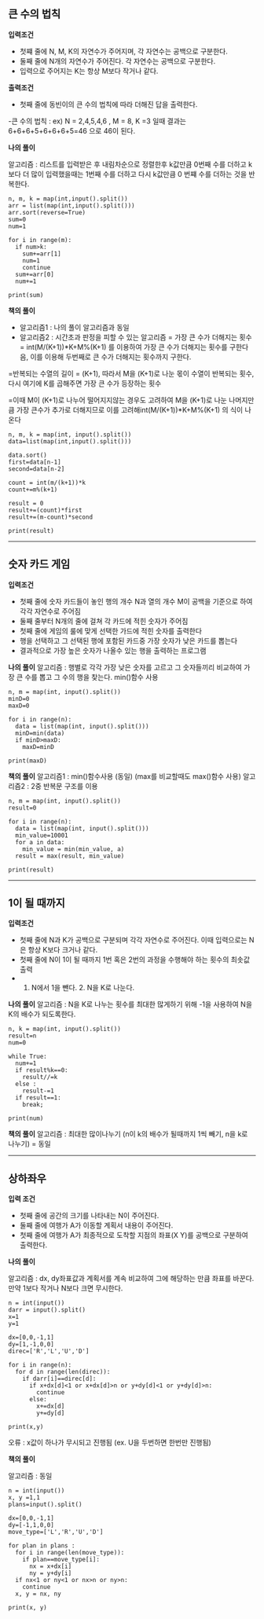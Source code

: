 큰 수의 법칙
---

**입력조건**
* 첫쨰 줄에 N, M, K의 자연수가 주어지며, 각 자연수는 공백으로 구분한다.
* 둘째 줄에 N개의 자연수가 주어진다. 각 자연수는 공백으로 구분한다.
* 입력으로 주어지는 K는 항상 M보다 작거나 같다.

**출력조건**
* 첫째 줄에 동빈이의 큰 수의 법칙에 따라 더해진 답을 출력한다.

-큰 수의 법칙 : ex) N = 2,4,5,4,6 , M = 8, K =3 일때 결과는 6+6+6+5+6+6+6+5=46 으로 46이 된다.

**나의 풀이**

알고리즘 : 리스트를 입력받은 후 내림차순으로 정렬한후 k값만큼 0번째 수를 더하고 k보다 더 많이 입력했을때는 1번째 수를 더하고 다시 k값만큼 0 번쨰 수를 더하는 것을 반복한다.
```
n, m, k = map(int,input().split())
arr = list(map(int,input().split()))
arr.sort(reverse=True)
sum=0
num=1

for i in range(m):
  if num>k:
    sum+=arr[1]
    num=1
    continue
  sum+=arr[0]
  num+=1

print(sum)
```

**책의 풀이**

* 알고리즘1 : 나의 풀이 알고리즘과 동일
* 알고리즘2 : 시간초과 판정을 피할 수 있는 알고리즘 = 가장 큰 수가 더해지는 횟수 = int(M/(K+1))*K+M%(K+1) 를 이용하여 가장 큰 수가 더해지는 횟수를 구한다음, 이를 이용해 두번째로 큰 수가 더해지는 횟수까지 구한다.

=반복되는 수열의 길이 = (K+1), 따라서 M을 (K+1)로 나눈 몫이 수열이 반복되는 횟수, 다시 여기에 K를 곱해주면 가장 큰 수가 등장하는 횟수

=이때 M이 (K+1)로 나누어 떨어지지않는 경우도 고려하여 M을 (K+1)로 나눈 나머지만큼 가장 큰수가 추가로 더해지므로 이를 고려해int(M/(K+1))*K+M%(K+1) 의 식이 나온다

```
n, m, k = map(int, input().split())
data=list(map(int,input().split()))

data.sort()
first=data[n-1]
second=data[n-2]

count = int(m/(k+1))*k
count+=m%(k+1)

result = 0
result+=(count)*first
result+=(m-count)*second

print(result)
```

* * *

숫자 카드 게임
---

**입력조건**
* 첫째 줄에 숫자 카드들이 놓인 행의 개수 N과 열의 개수 M이 공백을 기준으로 하여 각각 자연수로 주어짐
* 둘째 줄부터 N개의 줄에 걸쳐 각 카드에 적힌 숫자가 주어짐
* 첫째 줄에 게임의 룰에 맞게 선택한 가드에 적힌 숫자를 출력한다
* 행을 선택하고 그 선택된 행에 포함된 카드중 가장 숫자가 낮은 카드를 뽑는다
* 결과적으로 가장 높은 숫자가 나올수 있는 행을 출력하는 프로그램

**나의 풀이**
알고리즘 : 행별로 각각 가장 낮은 숫자를 고르고 그 숫자들끼리 비교하여 가장 큰 수를 뽑고 그 수의 행을 찾는다. min()함수 사용
```
n, m = map(int, input().split())
minD=0
maxD=0

for i in range(n):
  data = list(map(int, input().split()))
  minD=min(data)
  if minD>maxD:
    maxD=minD

print(maxD)
```

**책의 풀이**
알고리즘1 : min()함수사용 (동일) (max를 비교할때도 max()함수 사용)
알고리즘2 : 2중 반복문 구조를 이용

```
n, m = map(int, input().split())
result=0

for i in range(n):
  data = list(map(int, input().split()))
  min_value=10001
  for a in data:
    min_value = min(min_value, a)
  result = max(result, min_value)

print(result)
```
* * *

1이 될 때까지
---

**입력조건**
* 첫째 줄에 N과 K가 공백으로 구분되며 각각 자연수로 주어진다. 이때 입력으로는 N은 항상 K보다 크거나 같다.
* 첫째 줄에 N이 1이 될 때까지 1번 혹은 2번의 과정을 수행해야 하는 횟수의 최솟값 출력
* 1. N에서 1을 뺀다. 2. N을 K로 나눈다.

**나의 풀이**
알고리즘 : N을 K로 나누는 횟수를 최대한 많게하기 위해 -1을 사용하여 N을 K의 배수가 되도록한다.
```
n, k = map(int, input().split())
result=n
num=0

while True:
  num+=1
  if result%k==0:
    result//=k
  else :
    result-=1
  if result==1:
    break;

print(num)
```
**책의 풀이**
알고리즘 : 최대한 많이나누기 (n이 k의 배수가 될때까지 1씩 빼기, n을 k로 나누기) = 동일

* * *

상하좌우
---
**입력 조건**
* 첫째 줄에 공간의 크기를 나타내는 N이 주어진다.
* 둘째 줄에 여행가 A가 이동할 계획서 내용이 주어진다.
* 첫째 줄에 여행가 A가 최종적으로 도착할 지점의 좌표(X Y)를 공백으로 구분하여 출력한다.

**나의 풀이**

알고리즘 : dx, dy좌표값과 계획서를 계속 비교하여 그에 해당하는 만큼 좌표를 바꾼다. 만약 1보다 작거나 N보다 크면 무시한다.
```
n = int(input())
darr = input().split()
x=1
y=1

dx=[0,0,-1,1]
dy=[1,-1,0,0]
direc=['R','L','U','D']

for i in range(n):
  for d in range(len(direc)):
    if darr[i]==direc[d]:
      if x+dx[d]<1 or x+dx[d]>n or y+dy[d]<1 or y+dy[d]>n:
        continue
      else:
        x+=dx[d]
        y+=dy[d]

print(x,y)
```
오류 : x값이 하나가 무시되고 진행됨 (ex. U을 두번하면 한번만 진행됨)

**책의 풀이**

알고리즘 : 동일
```
n = int(input())
x, y =1,1
plans=input().split()

dx=[0,0,-1,1]
dy=[-1,1,0,0]
move_type=['L','R','U','D']

for plan in plans :
  for i in range(len(move_type)):
    if plan==move_type[i]:
      nx = x+dx[i]
      ny = y+dy[i]
  if nx<1 or ny<1 or nx>n or ny>n:
    continue
  x, y = nx, ny

print(x, y)
```
